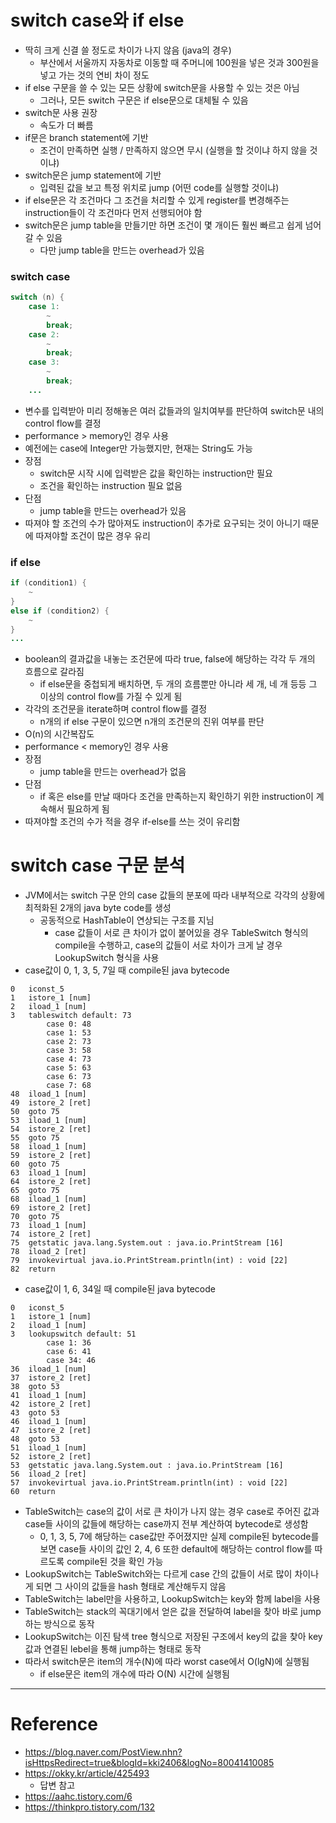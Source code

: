 # switch case와 if else

- 딱히 크게 신결 쓸 정도로 차이가 나지 않음 (java의 경우)
    - 부산에서 서울까지 자동차로 이동할 때 주머니에 100원을 넣은 것과 300원을 넣고 가는 것의 연비 차이 정도
- if else 구문을 쓸 수 있는 모든 상황에 switch문을 사용할 수 있는 것은 아님
    - 그러나, 모든 switch 구문은 if else문으로 대체될 수 있음
- switch문 사용 권장
    - 속도가 더 빠름
- if문은 branch statement에 기반
    - 조건이 만족하면 실행 / 만족하지 않으면 무시 (실행을 할 것이냐 하지 않을 것이냐)
- switch문은 jump statement에 기반
    - 입력된 값을 보고 특정 위치로 jump (어떤 code를 실행할 것이냐)
- if else문은 각 조건마다 그 조건을 처리할 수 있게 register를 변경해주는 instruction들이 각 조건마다 먼저 선행되어야 함
- switch문은 jump table을 만들기만 하면 조건이 몇 개이든 훨씬 빠르고 쉽게 넘어갈 수 있음
    - 다만 jump table을 만드는 overhead가 있음

### switch case

```java
switch (n) {
    case 1:
        ~
        break;
    case 2:
        ~
        break;
    case 3:
        ~
        break;
    ...
```
- 변수를 입력받아 미리 정해놓은 여러 값들과의 일치여부를 판단하여 switch문 내의 control flow를 결정
- performance > memory인 경우 사용
- 예전에는 case에 Integer만 가능했지만, 현재는 String도 가능
- 장점
    - switch문 시작 시에 입력받은 값을 확인하는 instruction만 필요
    - 조건을 확인하는 instruction 필요 없음
- 단점
    - jump table을 만드는 overhead가 있음
- 따져야 할 조건의 수가 많아져도 instruction이 추가로 요구되는 것이 아니기 때문에 따져야할 조건이 많은 경우 유리

### if else

```java
if (condition1) {
    ~
}
else if (condition2) {
    ~
}
...
```
- boolean의 결과값을 내놓는 조건문에 따라 true, false에 해당하는 각각 두 개의 흐름으로 갈라짐
    - if else문을 중첩되게 배치하면, 두 개의 흐름뿐만 아니라 세 개, 네 개 등등 그 이상의 control flow를 가질 수 있게 됨
- 각각의 조건문을 iterate하며 control flow를 결정
    - n개의 if else 구문이 있으면 n개의 조건문의 진위 여부를 판단
- O(n)의 시간복잡도
- performance < memory인 경우 사용
- 장점
    - jump table을 만드는 overhead가 없음
- 단점
    - if 혹은 else를 만날 때마다 조건을 만족하는지 확인하기 위한 instruction이 계속해서 필요하게 됨
- 따져야할 조건의 수가 적을 경우 if-else를 쓰는 것이 유리함

# switch case 구문 분석

- JVM에서는 switch 구문 안의 case 값들의 분포에 따라 내부적으로 각각의 상황에 최적화된 2개의 java byte code를 생성
    - 공동적으로 HashTable이 연상되는 구조를 지님
        - case 값들이 서로 큰 차이가 없이 붙어있을 경우 TableSwitch 형식의 compile을 수행하고, case의 값들이 서로 차이가 크게 날 경우 LookupSwitch 형식을 사용
- case값이 0, 1, 3, 5, 7일 때 compile된 java bytecode
```
0   iconst_5
1   istore_1 [num]
2   iload_1 [num]
3   tableswitch default: 73
        case 0: 48
        case 1: 53
        case 2: 73
        case 3: 58
        case 4: 73
        case 5: 63
        case 6: 73
        case 7: 68
48  iload_1 [num]
49  istore_2 [ret]
50  goto 75
53  iload_1 [num]
54  istore_2 [ret]
55  goto 75
58  iload_1 [num]
59  istore_2 [ret]
60  goto 75
63  iload_1 [num]
64  istore_2 [ret]
65  goto 75
68  iload_1 [num]
69  istore_2 [ret]
70  goto 75
73  iload_1 [num]
74  istore_2 [ret]
75  getstatic java.lang.System.out : java.io.PrintStream [16]
78  iload_2 [ret]
79  invokevirtual java.io.PrintStream.println(int) : void [22]
82  return
```
- case값이 1, 6, 34일 때 compile된 java bytecode
```
0   iconst_5
1   istore_1 [num]
2   iload_1 [num]
3   lookupswitch default: 51
        case 1: 36
        case 6: 41
        case 34: 46
36  iload_1 [num]
37  istore_2 [ret]
38  goto 53
41  iload_1 [num]
42  istore_2 [ret]
43  goto 53
46  iload_1 [num]
47  istore_2 [ret]
48  goto 53
51  iload_1 [num]
52  istore_2 [ret]
53  getstatic java.lang.System.out : java.io.PrintStream [16]
56  iload_2 [ret]
57  invokevirtual java.io.PrintStream.println(int) : void [22]
60  return
```
- TableSwitch는 case의 값이 서로 큰 차이가 나지 않는 경우 case로 주어진 값과 case들 사이의 값들에 해당하는 case까지 전부 계산하여 bytecode로 생성함
    - 0, 1, 3, 5, 7에 해당하는 case값만 주어졌지만 실제 compile된 bytecode를 보면 case들 사이의 값인 2, 4, 6 또한 default에 해당하는 control flow를 따르도록 compile된 것을 확인 가능
- LookupSwitch는 TableSwitch와는 다르게 case 간의 값들이 서로 많이 차이나게 되면 그 사이의 값들을 hash 형태로 계산해두지 않음
- TableSwitch는 label만을 사용하고, LookupSwitch는 key와 함께 label을 사용
- TableSwitch는 stack의 꼭대기에서 얻은 값을 전달하여 label을 찾아 바로 jump하는 방식으로 동작
- LookupSwitch는 이진 탐색 tree 형식으로 저장된 구조에서 key의 값을 찾아 key값과 연결된 lebel을 통해 jump하는 형태로 동작
- 따라서 switch문은 item의 개수(N)에 따라 worst case에서 O(lgN)에 실행됨
    - if else문은 item의 개수에 따라 O(N) 시간에 실행됨

---

# Reference

- https://blog.naver.com/PostView.nhn?isHttpsRedirect=true&blogId=kki2406&logNo=80041410085
- https://okky.kr/article/425493
    - 답변 참고
- https://aahc.tistory.com/6
- https://thinkpro.tistory.com/132
